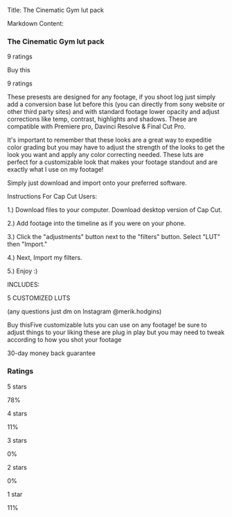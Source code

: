 Title: The Cinematic Gym lut pack

Markdown Content:
### The Cinematic Gym lut pack

9 ratings

Buy this

9 ratings

These presests are designed for any footage, if you shoot log just simply add a conversion base lut before this (you can directly from sony website or other third party sites) and with standard footage lower opacity and adjust corrections like temp, contrast, highlights and shadows. These are compatible with Premiere pro, Davinci Resolve & Final Cut Pro.

It's important to remember that these looks are a great way to expeditie color grading but you may have to adjust the strength of the looks to get the look you want and apply any color correcting needed. These luts are perfect for a customizable look that makes your footage standout and are exactly what I use on my footage!

Simply just download and import onto your preferred software.

Instructions For Cap Cut Users:

1.) Download files to your computer. Download desktop version of Cap Cut.

2.) Add footage into the timeline as if you were on your phone.

3.) Click the "adjustments" button next to the "filters" button. Select "LUT" then "Import."

4.) Next, Import my filters.

5.) Enjoy :)

INCLUDES:

5 CUSTOMIZED LUTS

(any questions just dm on Instagram @merik.hodgins)

Buy thisFive customizable luts you can use on any footage! be sure to adjust things to your liking these are plug in play but you may need to tweak according to how you shot your footage

30-day money back guarantee

### Ratings

5 stars

78%

4 stars

11%

3 stars

0%

2 stars

0%

1 star

11%
